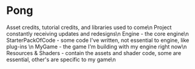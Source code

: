 # Pong
Asset credits, tutorial credits, and libraries used to come\n
Project constantly receiving updates and redesigns\n
Engine - the core engine\n
StarterPackOfCode - some code I've written, not essential to engine, like plug-ins \n
MyGame - the game I'm building with my engine right now\n
Resources & Shaders - contain the assets and shader code, some are essential, other's are specific to my game\n
